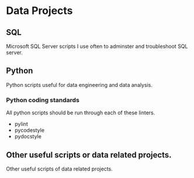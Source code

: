 # Data Projects
## SQL
Microsoft SQL Server scripts I use often to adminster and troubleshoot SQL server.
## Python
Python scripts useful for data engineering and data analysis.
### Python coding standards
All python scripts should be run through each of these linters.
* pylint
* pycodestyle
* pydocstyle
## Other useful scripts or data related projects.
Other useful scripts of data related projects.
